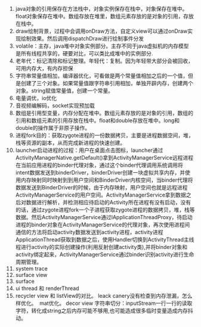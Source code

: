 1. java对象的引用保存在方法栈中，对象实例保存在栈中，对象保存在堆中。float对象保存在堆中。数组存放在堆里，数组元素存放的是对象的引用，存放在栈中。
2. draw绘制背景，过程中会调用onDraw方法，自定义view可以通过onDraw实现绘制效果。然后调用dispatchDraw进行绘制事件分发
3. volatile：主存，java堆中对象实例部分。主存不同于java虚拟机的内存模型 是所有线程共享的，硬要对比，可以类比成堆中的实例部分.
4. 老年代：标记清除和标记整理。年轻代：复制。因为年轻带大部分会被回收，可用内存大，有内存担保
5. 字符串常量值相加，编译器优化，可看做是两个常量值相加之后的一个值，但是创建了三个对象。如果常量值跟字符串引用相加，单独开辟内存，创建两个对象。string赋值常量值，创建一个常量。
6. 电量调优，io优化
7. 音视频编解码，socket实现预加载
8. 数组是引用型变量，内存分配在堆中。数组元素存放的是对象的引用，数组的引用和数组元素的引用存放在栈中。float和double存放在堆中。long和double的操作属于非原子操作。
9. 进程fork目的：获取zygote进程的一份数据拷贝，主要是进程数据空间，堆，栈等资源的副本，从而完成新进程的快速创建。
10. launcher启动进程的过程：用户在桌面点击图标，launcher通过ActivityManagerNative.getDefault()拿到ActivityManagerService远程进程在当前应用进程的binder代理对象，通过这个binder代理调用系统调用将intent数据发送到binderDriver，binderDriver创建一块虚拟共享内存，并使用内存映射同时映射到到用户空间和BinderDriver内核空间，当binder代理将数据发送到BinderDriver的时候，由于内存映射，用户空间也就是远程进程ActivityManagerService的用户空间。ActivityManagerService拿到数据之后对数据进行解析，并检测相应待启动的Activity所在进程有没有启动，没有的话，通过zygote进程fork一个子进程获取zygote进程的数据拷贝，堆，栈等数据。然后ActivityManagerService通过IApplicationThreadProxy，待启动进程的binder对象在ActivityManagerService的代理对象，再次使用进程间通信的方法将启动activity数据发送到activity进程，activity进程ApplicationThread获取到数据之后，使用Handler切换到ActivityThread主线程进行activity的实际创建操作(利用反射创建activity类),并将binder对象和activity绑定起来，ActivityManagerService通过binder识别activity进行生命周期管理。
11. system trace
11. surface view
11. surface
11. ui thread 和 renderThread
11. recycler view 和 listView的对比。
leack canery没有检查到内存泄漏，怎么样优化。  mat优化。
decor view
字符串切分：inputStream一行一行的读取字符，转化成string之后内存可能不够用,也可能造成很多临时变量造成内存抖动。
